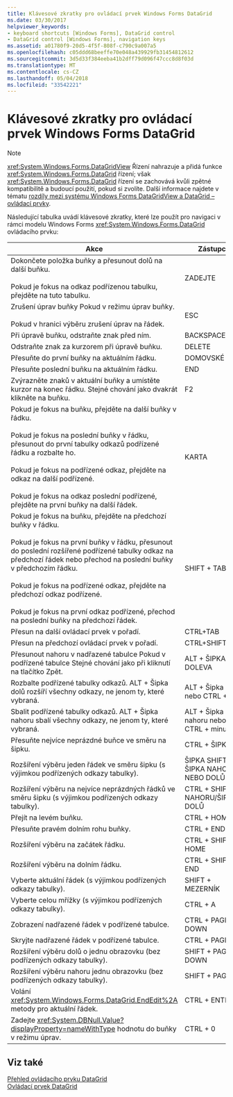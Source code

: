 ```yaml
---
title: Klávesové zkratky pro ovládací prvek Windows Forms DataGrid
ms.date: 03/30/2017
helpviewer_keywords:
- keyboard shortcuts [Windows Forms], DataGrid control
- DataGrid control [Windows Forms], navigation keys
ms.assetid: a01780f9-20d5-4f5f-808f-c790c9a007a5
ms.openlocfilehash: c05ddd68beeffe70e048a439929fb31454812612
ms.sourcegitcommit: 3d5d33f384eeba41b2dff79d096f47ccc8d8f03d
ms.translationtype: MT
ms.contentlocale: cs-CZ
ms.lasthandoff: 05/04/2018
ms.locfileid: "33542221"
---
```

# <a name="keyboard-shortcuts-for-the-windows-forms-datagrid-control"></a>Klávesové zkratky pro ovládací prvek Windows Forms DataGrid
> [!NOTE]
>  <xref:System.Windows.Forms.DataGridView> Řízení nahrazuje a přidá funkce <xref:System.Windows.Forms.DataGrid> řízení; však <xref:System.Windows.Forms.DataGrid> řízení se zachovává kvůli zpětné kompatibilitě a budoucí použití, pokud si zvolíte. Další informace najdete v tématu [rozdíly mezi systému Windows Forms DataGridView a DataGrid – ovládací prvky](../../../../docs/framework/winforms/controls/differences-between-the-windows-forms-datagridview-and-datagrid-controls.md).  
  
 Následující tabulka uvádí klávesové zkratky, které lze použít pro navigaci v rámci modelu Windows Forms <xref:System.Windows.Forms.DataGrid> ovládacího prvku:  
  
|Akce|Zástupce|  
|------------|--------------|  
|Dokončete položka buňky a přesunout dolů na další buňku.<br /><br /> Pokud je fokus na odkaz podřízenou tabulku, přejděte na tuto tabulku.|ZADEJTE|  
|Zrušení úprav buňky Pokud v režimu úprav buňky.<br /><br /> Pokud v hranici výběru zrušení úprav na řádek.|ESC|  
|Při úpravě buňku, odstraňte znak před ním.|BACKSPACE|  
|Odstraňte znak za kurzorem při úpravě buňku.|DELETE|  
|Přesuňte do první buňky na aktuálním řádku.|DOMOVSKÉ|  
|Přesuňte poslední buňku na aktuálním řádku.|END|  
|Zvýrazněte znaků v aktuální buňky a umístěte kurzor na konec řádku. Stejné chování jako dvakrát klikněte na buňku.|F2|  
|Pokud je fokus na buňku, přejděte na další buňky v řádku.<br /><br /> Pokud je fokus na poslední buňky v řádku, přesunout do první tabulky odkazů podřízené řádku a rozbalte ho.<br /><br /> Pokud je fokus na podřízené odkaz, přejděte na odkaz na další podřízené.<br /><br /> Pokud je fokus na odkaz poslední podřízené, přejděte na první buňky na další řádek.|KARTA|  
|Pokud je fokus na buňku, přejděte na předchozí buňky v řádku.<br /><br /> Pokud je fokus na první buňky v řádku, přesunout do poslední rozšířené podřízené tabulky odkaz na předchozí řádek nebo přechod na poslední buňky v předchozím řádku.<br /><br /> Pokud je fokus na podřízené odkaz, přejděte na předchozí odkaz podřízené.<br /><br /> Pokud je fokus na první odkaz podřízené, přechod na poslední buňky na předchozí řádek.|SHIFT + TAB|  
|Přesun na další ovládací prvek v pořadí.|CTRL+TAB|  
|Přesun na předchozí ovládací prvek v pořadí.|CTRL+SHIFT+TAB|  
|Přesunout nahoru v nadřazené tabulce Pokud v podřízené tabulce Stejné chování jako při kliknutí na tlačítko Zpět.|ALT + ŠIPKA DOLEVA|  
|Rozbalte podřízené tabulky odkazů. ALT + Šipka dolů rozšíří všechny odkazy, ne jenom ty, které vybraná.|ALT + Šipka dolů nebo CTRL + Plus|  
|Sbalit podřízené tabulky odkazů. ALT + Šipka nahoru sbalí všechny odkazy, ne jenom ty, které vybraná.|ALT + Šipka nahoru nebo CTRL + minus|  
|Přesuňte nejvíce neprázdné buňce ve směru na šipku.|CTRL + ŠIPKA|  
|Rozšíření výběru jeden řádek ve směru šipku (s výjimkou podřízených odkazy tabulky).|ŠIPKA SHIFT + ŠIPKA NAHORU NEBO DOLŮ|  
|Rozšíření výběru na nejvíce neprázdných řádků ve směru šipku (s výjimkou podřízených odkazy tabulky).|CTRL + SHIFT + NAHORU/ŠIPKA DOLŮ|  
|Přejít na levém buňku.|CTRL + HOME|  
|Přesuňte pravém dolním rohu buňky.|CTRL + END|  
|Rozšíření výběru na začátek řádku.|CTRL + SHIFT + HOME|  
|Rozšíření výběru na dolním řádku.|CTRL + SHIFT + END|  
|Vyberte aktuální řádek (s výjimkou podřízených odkazy tabulky).|SHIFT + MEZERNÍK|  
|Vyberte celou mřížky (s výjimkou podřízených odkazy tabulky).|CTRL + A|  
|Zobrazení nadřazené řádek v podřízené tabulce.|CTRL + PAGE DOWN|  
|Skryjte nadřazené řádek v podřízené tabulce.|CTRL + PAGEUP|  
|Rozšíření výběru dolů o jednu obrazovku (bez podřízených odkazy tabulky).|SHIFT + PAGE DOWN|  
|Rozšíření výběru nahoru jednu obrazovku (bez podřízených odkazy tabulky).|SHIFT + PAGEUP|  
|Volání <xref:System.Windows.Forms.DataGrid.EndEdit%2A> metody pro aktuální řádek.|CTRL + ENTER|  
|Zadejte <xref:System.DBNull.Value?displayProperty=nameWithType> hodnotu do buňky v režimu úprav.|CTRL + 0|  
  
## <a name="see-also"></a>Viz také  
 [Přehled ovládacího prvku DataGrid](../../../../docs/framework/winforms/controls/datagrid-control-overview-windows-forms.md)  
 [Ovládací prvek DataGrid](../../../../docs/framework/winforms/controls/datagrid-control-windows-forms.md)
